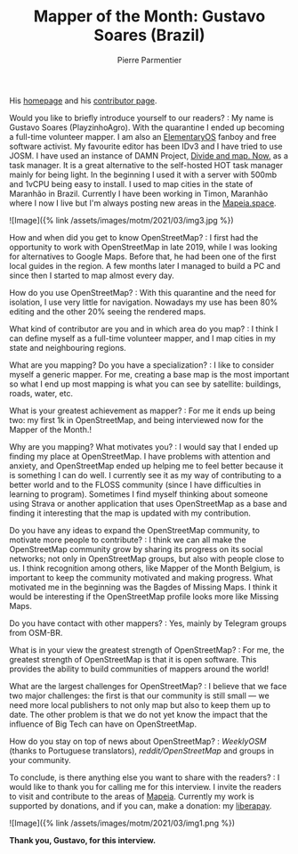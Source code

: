 ﻿---
title: "Mapper of the Month: Gustavo Soares (Brazil)"
cover: img2.jpg
categories: ["motm"]
author: Pierre Parmentier
---

His [homepage](https://www.openstreetmap.org/user/PlayzinhoAgro) and his [contributor page](https://hdyc.neis-one.org/?PlayzinhoAgro).

Would you like to briefly introduce yourself to our readers?
: My name is Gustavo Soares (PlayzinhoAgro). With the quarantine I ended up becoming a full-time volunteer mapper. I am also an [ElementaryOS](https://elementary.io/) fanboy and free software activist. My favourite editor has been IDv3 and I have tried to use JOSM. I have used an instance of DAMN Project, [Divide and map. Now.](https://www.damn-project.org/) as a task manager. It is a great alternative to the self-hosted HOT task manager mainly for being light. In the beginning I used it with a server with 500mb and 1vCPU being easy to install. I used to map cities in the state of Maranhão in Brazil. Currently I have been working in Timon, Maranhão where I now I live but I'm always posting new areas in the [Mapeia.space](https://tarefas.mapeia.space/).

<!--more-->

![Image]({% link /assets/images/motm/2021/03/img3.jpg %})

How and when did you get to know OpenStreetMap?
: I first had the opportunity to work with OpenStreetMap in late 2019, while I was looking for alternatives to Google Maps. Before that, he had been one of the first local guides in the region. A few months later I managed to build a PC and since then I started to map almost every day.

How do you use OpenStreetMap?
: With this quarantine and the need for isolation, I use very little for navigation. Nowadays my use has been 80% editing and the other 20% seeing the rendered maps.

What kind of contributor are you and in which area do you map?
: I think I can define myself as a full-time volunteer mapper, and I map cities in my state and neighbouring regions.

What are you mapping? Do you have a specialization?
: I like to consider myself a generic mapper. For me, creating a base  map is the most important so what I end up most mapping is what you can see by satellite: buildings, roads, water, etc.

What is your greatest achievement as mapper?
: For me it ends up being two: my first 1k in OpenStreetMap, and being interviewed now for the Mapper of the Month.!

Why are you mapping? What motivates you?
: I would say that I ended up finding my place at OpenStreetMap. I have problems with attention and anxiety, and OpenStreetMap ended up helping me to feel better because it is something I can do well. I currently see it as my way of contributing to a better world and to the FLOSS community (since I have difficulties in learning to program). Sometimes I find myself thinking about someone using Strava or another application that uses OpenStreetMap as a base and finding it interesting that the map is updated with my contribution.

Do you have any ideas to expand the OpenStreetMap community, to motivate more people to contribute?
: I think we can all make the OpenStreetMap community grow by sharing its progress on its social networks; not only in OpenStreetMap groups, but also with people close to us. I think recognition among others, like Mapper of the Month Belgium, is important to keep the community motivated and making progress. What motivated me in the beginning was the Bagdes of Missing Maps. I think it would be interesting if the OpenStreetMap profile looks more like Missing Maps.

Do you have contact with other mappers?
: Yes, mainly by Telegram groups from OSM-BR.

What is in your view the greatest strength of OpenStreetMap?
: For me, the greatest strength of OpenStreetMap is that it is open software. This provides the ability to build communities of mappers around the world!

What are the largest challenges for OpenStreetMap?
: I believe that we face two major challenges: the first is that our community is still small — we need more local publishers to not only map but also to keep them up to date. The other problem is that we do not yet know the impact that the influence of Big Tech can have on OpenStreetMap.

How do you stay on top of news about OpenStreetMap?
: _WeeklyOSM_ (thanks to Portuguese translators), _reddit/OpenStreetMap_ and groups in your community.

To conclude, is there anything else you want to share with the readers?
: I would like to thank you for calling me for this interview. I invite the readers to visit and contribute to the areas of [Mapeia](https://tarefas.mapeia.space/). Currently my work is supported by donations, and if you can, make a donation: my [liberapay](https://liberapay.com/gustavo22soares).

![Image]({% link /assets/images/motm/2021/03/img1.png %})

**Thank you, Gustavo, for this interview.**
